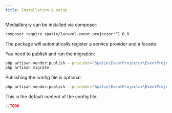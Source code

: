 ```yaml
---
title: Installation & setup
---
```


Medialibrary can be installed via composer:

```bash
composer require spatie/laravel-event-projector:^1.0.0
```

The package will automatically register a service provider and a facade.

You need to publish and run the migration:

```bash
php artisan vendor:publish --provider="Spatie\EventProjector\EventProjectorServiceProvider" --tag="migrations"
php artisan migrate
```

Publishing the config file is optional:

```bash
php artisan vendor:publish --provider="Spatie\EventProjector\EventProjectorServiceProvider" --tag="config"
```

This is the default content of the config file:

```php
//TODO
```

